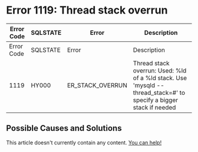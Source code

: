 
# Error 1119: Thread stack overrun


| Error Code | SQLSTATE | Error | Description |
| --- | --- | --- | --- |
| Error Code | SQLSTATE | Error | Description |
| 1119 | HY000 | ER_STACK_OVERRUN | Thread stack overrun: Used: %ld of a %ld stack. Use 'mysqld --thread_stack=#' to specify a bigger stack if needed |




## Possible Causes and Solutions


This article doesn't currently contain any content. [You can help!](/kb/en/writing-and-editing-knowledge-base-articles/)

